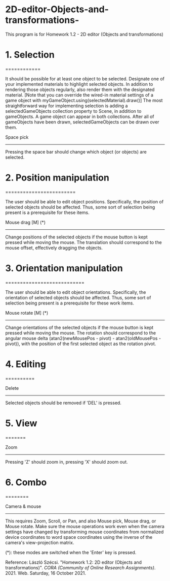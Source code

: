 # 2D-editor-Objects-and-transformations-

This program is for Homework 1.2 - 2D editor (Objects and transformations)


# 1. Selection #

============

It should be possible for at least one object to be selected. Designate one of your implemented materials to highlight selected objects. In addition to rendering those objects regularly, also render them with the designated material. [Note that you can override the wired-in material settings of a game object with myGameObject.using(selectedMaterial).draw()] The most straightforward way for implementing selection is adding a selectedGameObjects collection property to Scene, in addition to gameObjects. A game object can appear in both collections. After all of gameObjects have been drawn, selectedGameObjects can be drawn over them.

Space pick

--------

Pressing the space bar should change which object (or objects) are selected.




# 2. Position manipulation #

========================

The user should be able to edit object positions. Specifically, the position of selected objects should be affected. Thus, some sort of selection being present is a prerequisite for these items.

Mouse drag [M] (*)

----------

Change positions of the selected objects if the mouse button is kept pressed while moving the mouse. The translation should correspond to the mouse offset, effectively dragging the objects. 




# 3. Orientation manipulation #

===========================

The user should be able to edit object orientations. Specifically, the orientation of selected objects should be affected. Thus, some sort of selection being present is a prerequisite for these work items.

Mouse rotate [M]  (*)

------------

Change orientations of the selected objects if the mouse button is kept pressed while moving the mouse. The rotation should correspond to the angular mouse delta (atan2(newMousePos - pivot) - atan2(oldMousePos - pivot)), with the position of the first selected object as the rotation pivot.




# 4. Editing #

==========



Delete

------

Selected objects should be removed if 'DEL' is pressed.




# 5. View #

=======



Zoom

----

Pressing 'Z' should zoom in, pressing 'X' should zoom out.




# 6. Combo #

========



Camera & mouse

--------------

This requires Zoom, Scroll, or Pan, and also Mouse pick, Mouse drag, or Mouse rotate. Make sure the mouse operations work even when the camera settings have changed by transforming mouse coordinates from normalized device coordinates to word space coordinates using the inverse of the camera's view-projection matrix.




(*):  these modes are switched when the 'Enter' key is pressed.

Reference: 
László Szécsi. "Homework 1.2: 2D editor (Objects and transformations)". _CORA (Community of Online Research Assignments)_. 2021. Web. Saturday, 16 October 2021.
